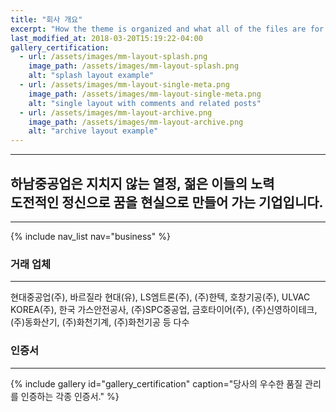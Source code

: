 ```yaml
---
title: "회사 개요"
excerpt: "How the theme is organized and what all of the files are for."
last_modified_at: 2018-03-20T15:19:22-04:00
gallery_certification:
  - url: /assets/images/mm-layout-splash.png
    image_path: /assets/images/mm-layout-splash.png
    alt: "splash layout example"
  - url: /assets/images/mm-layout-single-meta.png
    image_path: /assets/images/mm-layout-single-meta.png
    alt: "single layout with comments and related posts"
  - url: /assets/images/mm-layout-archive.png
    image_path: /assets/images/mm-layout-archive.png
    alt: "archive layout example"
---
```


---
**하남중공업**은 지치지 않는 **열정**, 젊은 이들의 **노력**  
도전적인 정신으로 **꿈을 현실으로 만들어 가는 기업**입니다.
---

---

{% include nav_list nav="business" %}

### 거래 업체
---
현대중공업(주), 바르질라 현대(유), LS엠트론(주), (주)한텍, 호창기공(주), ULVAC KOREA(주), 한국 가스안전공사, (주)SPC중공업, 금호타이어(주), (주)신영하이테크, (주)동화산기, (주)화천기계, (주)화천기공 등 다수

### 인증서
---

{% include gallery id="gallery_certification" caption="당사의 우수한 품질 관리를 인증하는 각종 인증서." %}

